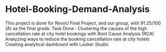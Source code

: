 # Hotel-Booking-Demand-Analysis
This project is done for RevoU Final Project, and our group, with 91.25/100 (A) as the final grade.  Task Done : Clustering the causes of the high cancellation rate at city hotel bookings with Root Cause Analysis (RCA) Analyzing ways to reduce the booking cancellation rate at city hotels Creating analytical dashboard with Looker Studio
